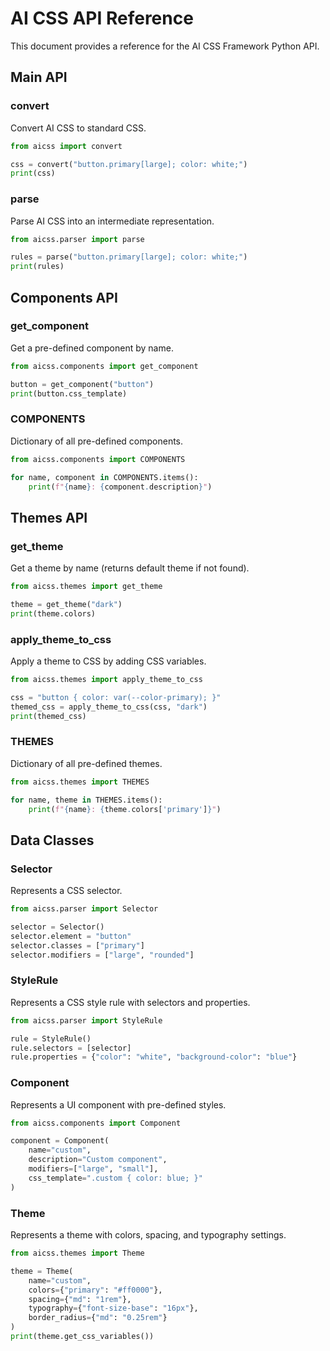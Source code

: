 # AI CSS API Reference

This document provides a reference for the AI CSS Framework Python API.

## Main API

### convert

Convert AI CSS to standard CSS.

```python
from aicss import convert

css = convert("button.primary[large]; color: white;")
print(css)
```

### parse

Parse AI CSS into an intermediate representation.

```python
from aicss.parser import parse

rules = parse("button.primary[large]; color: white;")
print(rules)
```

## Components API

### get_component

Get a pre-defined component by name.

```python
from aicss.components import get_component

button = get_component("button")
print(button.css_template)
```

### COMPONENTS

Dictionary of all pre-defined components.

```python
from aicss.components import COMPONENTS

for name, component in COMPONENTS.items():
    print(f"{name}: {component.description}")
```

## Themes API

### get_theme

Get a theme by name (returns default theme if not found).

```python
from aicss.themes import get_theme

theme = get_theme("dark")
print(theme.colors)
```

### apply_theme_to_css

Apply a theme to CSS by adding CSS variables.

```python
from aicss.themes import apply_theme_to_css

css = "button { color: var(--color-primary); }"
themed_css = apply_theme_to_css(css, "dark")
print(themed_css)
```

### THEMES

Dictionary of all pre-defined themes.

```python
from aicss.themes import THEMES

for name, theme in THEMES.items():
    print(f"{name}: {theme.colors['primary']}")
```

## Data Classes

### Selector

Represents a CSS selector.

```python
from aicss.parser import Selector

selector = Selector()
selector.element = "button"
selector.classes = ["primary"]
selector.modifiers = ["large", "rounded"]
```

### StyleRule

Represents a CSS style rule with selectors and properties.

```python
from aicss.parser import StyleRule

rule = StyleRule()
rule.selectors = [selector]
rule.properties = {"color": "white", "background-color": "blue"}
```

### Component

Represents a UI component with pre-defined styles.

```python
from aicss.components import Component

component = Component(
    name="custom",
    description="Custom component",
    modifiers=["large", "small"],
    css_template=".custom { color: blue; }"
)
```

### Theme

Represents a theme with colors, spacing, and typography settings.

```python
from aicss.themes import Theme

theme = Theme(
    name="custom",
    colors={"primary": "#ff0000"},
    spacing={"md": "1rem"},
    typography={"font-size-base": "16px"},
    border_radius={"md": "0.25rem"}
)
print(theme.get_css_variables())
```